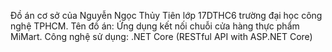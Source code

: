 Đồ án cơ sở của Nguyễn Ngọc Thủy Tiên lớp 17DTHC6 trường đại học công nghệ TPHCM.
Tên đồ án: Ứng dụng kết nối chuỗi cửa hàng thực phẩm MiMart.
Công nghệ sử dụng: .NET Core (RESTful API with ASP.NET Core)

